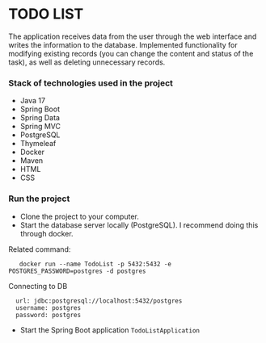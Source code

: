 # TODO LIST

The application receives data from the user through the web interface and writes the information to the database.
Implemented functionality for modifying existing records (you can change the content and status of the task), as well as deleting unnecessary records.

### Stack of technologies used in the project

* Java 17
* Spring Boot
* Spring Data
* Spring MVC 
* PostgreSQL
* Thymeleaf
* Docker
* Maven
* HTML
* CSS

### Run the project

- Clone the project to your computer.
- Start the database server locally (PostgreSQL). I recommend doing this through docker.

Related command:
```
   docker run --name TodoList -p 5432:5432 -e POSTGRES_PASSWORD=postgres -d postgres
```
Connecting to DB
```
  url: jdbc:postgresql://localhost:5432/postgres
  username: postgres
  password: postgres
```
- Start the Spring Boot application `TodoListApplication`